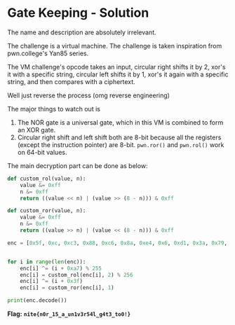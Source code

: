 # Gate Keeping - Solution

The name and description are absolutely irrelevant.

The challenge is a virtual machine. The challenge is taken inspiration from pwn.college's Yan85 series.

The VM challenge's opcode takes an input, circular right shifts it by 2, xor's it with a specific string, circular left shifts it by 1, xor's it again with a specific string, and then compares with a ciphertext.

Well just reverse the process (omg reverse engineering)

The major things to watch out is

1. The NOR gate is a universal gate, which in this VM is combined to form an XOR gate.
2. Circular right shift and left shift both are 8-bit because all the registers (except the instruction pointer) are 8-bit. `pwn.ror()` and `pwn.rol()` work on 64-bit values.

The main decryption part can be done as below:

```py
def custom_rol(value, n):
    value &= 0xff
    n &= 0xff
    return ((value << n) | (value >> (8 - n))) & 0xff

def custom_ror(value, n):
    value &= 0xff
    n &= 0xff
    return ((value >> n) | (value << (8 - n))) & 0xff

enc = [0x5f, 0xc, 0xc3, 0x88, 0xc6, 0x8a, 0xe4, 0x6, 0xd1, 0x3a, 0x79, 0x8f, 0xd1, 0x8, 0x5c, 0x12, 0xfc, 0x97, 0x74, 0x17, 0xf5, 0xb3, 0xde, 0x84, 0xd9, 0xcc, 0xad, 0xcd, 0xba, 0xe9, 0x25, 0x49, 0x80, 0x6e]


for i in range(len(enc)):
    enc[i] ^= (i + 0xa7) % 255
    enc[i] = custom_rol(enc[i], 2) % 256
    enc[i] ^= (i + 0x3f)
    enc[i] = custom_ror(enc[i], 1)

print(enc.decode())
```

**Flag:** **`nite{n0r_15_a_un1v3r54l_g4t3_to0!}`**
